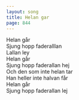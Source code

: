 ```yaml
---
layout: song
title: Helan gar
page: 844
---
```


Helan går  
Sjung hopp faderalllan  
Lallan ley  
Helan går  
Sjung hopp faderallan hej  
Och den som inte helan tar  
Han heller inte halvan får  
Helan går  
Sjung hopp faderallan lej  

